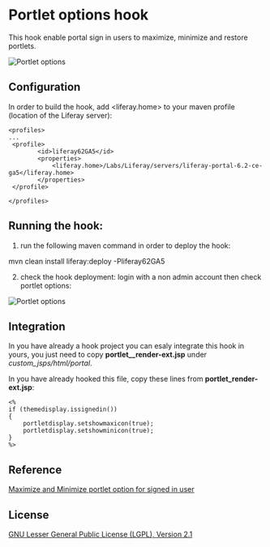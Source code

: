 # Portlet options hook
This hook enable portal sign in users to maximize, minimize and restore portlets.

![Portlet options](/portletoptions-hook/screenshots/portlet-options.png?raw=true "Portlet options")

## Configuration

In order to build the hook, add <liferay.home> to your maven profile (location of the Liferay server):
	
	<profiles> 
	...
	 <profile>
			<id>liferay62GA5</id>
            <properties>
				<liferay.home>/Labs/Liferay/servers/liferay-portal-6.2-ce-ga5</liferay.home>
            </properties>	
	 </profile>
	
	</profiles>

## Running the hook:

1) run the following maven command in order to deploy the hook:

mvn clean install liferay:deploy -Pliferay62GA5

2) check the hook deployment: login with a non admin account then check portlet options:

![Portlet options](/portletoptions-hook/screenshots/portlet-options.png?raw=true "Portlet options")

## Integration
In you have already a hook project you can esaly integrate this hook in yours, you just need to copy **portlet__render-ext.jsp** under *custom_jsps/html/portal*.

In you have already hooked this file, copy these lines from **portlet_render-ext.jsp**:
    
    
    <%
    if (themedisplay.issignedin()) 
    { 
    	portletdisplay.setshowmaxicon(true);
    	portletdisplay.setshowminicon(true); 
    } 
    %>

## Reference

[Maximize and Minimize portlet option for signed in user](https://www.liferay.com/fr/web/jd.neha/blog/-/blogs/maximize-and-minimize-portlet-option-for-signed-in-use)

## License

[GNU Lesser General Public License (LGPL), Version 2.1](http://www.gnu.org/licenses/old-licenses/lgpl-2.1.txt)

